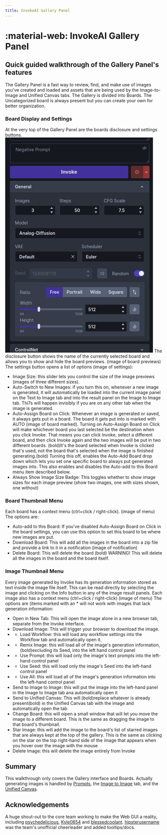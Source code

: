 ```yaml
---
title: InvokeAI Gallery Panel
---
```


# :material-web: InvokeAI Gallery Panel

## Quick guided walkthrough of the Gallery Panel's features

The Gallery Panel is a fast way to review, find, and make use of images you've
created and loaded and assets that are being used by the Image-to-Image and Unified
Canvas tabs. The Gallery is divided into Boards. The Uncategorized board is always 
present but you can create your own for better organization.

### Board Display and Settings

At the very top of the Gallery Panel are the boards disclosure and settings buttons.
![image](../assets/invoke-control-panel-1.png)
The disclosure button shows the name of the currently selected board and allows you to show and hide the board previews.
(image of board previews)
The settings button opens a list of options (image of settings):
- Image Size: this slider lets you control the size of the image previews (images of three different sizes).
- Auto-Switch to New Images: if you turn this on, whenever a new image is generated, it will automatically be loaded into the current image panel on the Text to Image tab and into the result panel on the Image to Image tab. Thi7s will happen invisibly if you are on any other tab when the image is generated.
- Auto-Assign Board on Click: Whenever an image is generated or saved, it always gets put in a board. The board it gets put into is marked with AUTO (image of board marked). Turning on Auto-Assign Board on Click will make whichever board you last selected be the destination when you click Invoke. That means you can click Invoke, select a different board, and then click Invoke again and the two images will be put in two different boards. (bold)It's the board selected when Invoke is clicked that's used, not the board that's selected when the image is finished generating.(bold) Turning this off, enables the Auto-Add Board drop down which lets you set one specific board to always put generated images into. This also enables and disables the Auto-add to this Board menu item described below.
- Always Show Image Size Badge: This toggles whether to show image sizes for each image preview (show two images, one with sizes shown, one without)

### Board Thumbnail Menu

Each board has a context menu (ctrl+click / right-click). (image of menu) The options are:
- Auto-add to this Board: If you've disabled Auto-Assign Board on Click in the board settings, you can use this option to set this board to be where new images are put.
- Download Board: This will add all the images in the board into a zip file and provide a link to it in a notification (image of notification)
- Delete Board: This will delete the board (bold) WARNING! This will delete all the images in the board and the board itself.

### Image Thumbnail Menu
Every image generated by Invoke has its generation information stored as text inside the image file itself. This can be read directly by selecting the image and clicking on the Info button in any of the image result panels. Each image also has a context menu (ctrl+click / right-click) (image of menu) The options are (items marked with an * will not work with images that lack generation information:
- Open in New Tab: This will open the image alone in a new browser tab, separate from the Invoke interface.
- Download Image: This will trigger your browser to download the image.
- * Load Workflow: this will load any workflow settings into the Workflow tab and automatically open it.
- * Remix Image: this will load all of the image's generation information, (bold)excluding its Seed, into the left hand control panel
- * Use Prompt: this will load only the image's text prompts into the left-hand control panel
- * Use Seed: this will load only the image's Seed into the left-hand control panel
- * Use All: this will load all of the image's generation information into the left-hand control panel
- Send to Image to Image: this will put the image into the left-hand panel in the Image to Image tab ana automatically open it
- Send to Unified Canvas: This will (bold)replace whatever is already present(bold) in the Unified Canvas tab with the image and automatically open the tab
- Change Board: this will oipen a small window that will let you move the image to a different board. This is the same as dragging the image to that board's thumbnail.
- Star Image: this will add the image to the board's list of starred images that are always kept at the top of the gallery. This is the same as clicking on the star on the top right-hand side of the image that appears when you hover over the image with the mouse
- Delete Image: this will delete the image entirely from Invoke

## Summary

This walkthrough only covers the Gallery interface and Boards. Actually generating images is handled by [Prompts](PROMPTS.md), the [Image to Image](IMG2IMG.md) tab, and the [Unified Canvas](UNIFIED_CANVAS.md).

## Acknowledgements

A huge shout-out to the core team working to make the Web GUI a reality,
including [psychedelicious](https://github.com/psychedelicious),
[Kyle0654](https://github.com/Kyle0654) and
[blessedcoolant](https://github.com/blessedcoolant).
[hipsterusername](https://github.com/hipsterusername) was the team's unofficial
cheerleader and added tooltips/docs.
